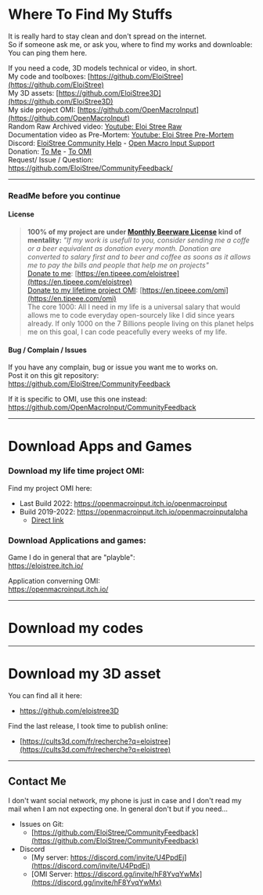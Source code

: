 # Where To Find My Stuffs

It is really hard to stay clean and don't spread on the internet.  
So if someone ask me, or ask you, where to find my works and downloable:    
You can ping them here.   

If you need a code, 3D models technical or video, in short.  
My code and toolboxes: [https://github.com/EloiStree](https://github.com/EloiStree)  
My 3D assets: [https://github.com/EloiStree3D](https://github.com/EloiStree3D)  
My side project OMI: [https://github.com/OpenMacroInput](https://github.com/OpenMacroInput)  
Random Raw Archived video: [Youtube: Eloi Stree Raw](https://www.youtube.com/channel/UComxuwj8ulaREOdtNwwhI-w)  
Documentation video as Pre-Mortem: [Youtube: Eloi Stree Pre-Mortem](https://www.youtube.com/channel/UCNF9z7L6bfkodhNWvnY5lsg)  
Discord: [EloiStree Community Help](https://discord.com/invite/U4PpdEj) - [Open Macro Input Support](https://discord.gg/invite/hF8YvqYwMx)  
Donation: [To Me](https://en.tipeee.com/eloistree) - [To OMI](https://en.tipeee.com/omi)  
Request/ Issue / Question: https://github.com/EloiStree/CommunityFeedback/  




---------------------------------------------

### ReadMe before you continue

#### License

> **100% of my project are under [Monthly Beerware License](https://en.wikipedia.org/wiki/Beerware) kind of mentality:**
> _"If my work is usefull to you, consider sending me a coffe or a beer equivalent as donation every month. Donation are converted to salary first and to beer and coffee as soons as it allows me to pay the bills and people that help me on projects"_  
> [Donate to me](https://en.tipeee.com/eloistree): [https://en.tipeee.com/eloistree](https://en.tipeee.com/eloistree)  
> [Donate to my lifetime project OMI](https://en.tipeee.com/OMI): [https://en.tipeee.com/omi](https://en.tipeee.com/omi)    
> The core 1000: All I need in my life is a universal salary that would allows me to code everyday open-sourcely like I did since years already. If only 1000 on the 7 Billions people living on this planet helps me on this goal, I can code peacefully every weeks of my life. 


#### Bug / Complain / Issues

If you have any complain, bug or issue you want me to works on.  
Post it on this git repository:
https://github.com/EloiStree/CommunityFeedback

If it is specific to OMI, use this one instead:
https://github.com/OpenMacroInput/CommunityFeedback

-------------------------------------------------

# Download Apps and Games

### Download my life time project OMI:

Find my project OMI here:
- Last Build 2022: https://openmacroinput.itch.io/openmacroinput
- Build 2019-2022: https://openmacroinput.itch.io/openmacroinputalpha
  - [Direct link](https://openmacroinput.itch.io/openmacroinputalpha/purchase)


### Download Applications and games:

Game I do in general that are "playble":  
https://eloistree.itch.io/  

Application converning OMI:  
https://openmacroinput.itch.io/  


-------------------------------------------------

# Download my codes


-------------------------------------------------

# Download my 3D asset

You can find all it here:
- https://github.com/eloistree3D


Find the last release, I took time to publish online:
- [https://cults3d.com/fr/recherche?q=eloistree](https://cults3d.com/fr/recherche?q=eloistree)



-------------------------------------------------


## Contact Me

I don't want social network, my phone is just in case and I don't read my mail when I am not expecting one.
In general don't but if you need...
- Issues on Git:
  - [https://github.com/EloiStree/CommunityFeedback](https://github.com/EloiStree/CommunityFeedback)
- Discord
  - [My server: https://discord.com/invite/U4PpdEj](https://discord.com/invite/U4PpdEj)
  - [OMI Server: https://discord.gg/invite/hF8YvqYwMx](https://discord.gg/invite/hF8YvqYwMx)


